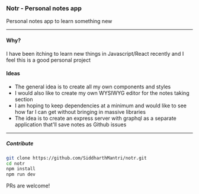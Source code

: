 ### Notr - Personal notes app

Personal notes app to learn something new

---

#### Why?

I have been itching to learn new things in Javascript/React recently and I feel this is a good personal project

#### Ideas

- The general idea is to create all my own components and styles
- I would also like to create my own WYSIWYG editor for the notes taking section
- I am hoping to keep dependencies at a minimum and would like to see how far I can get without bringing in massive libraries
- The idea is to create an express server with graphql as a separate application that'll save notes as Github issues

---

##### Contribute

```sh
git clone https://github.com/SiddharthMantri/notr.git
cd notr
npm install
npm run dev
```

PRs are welcome!
